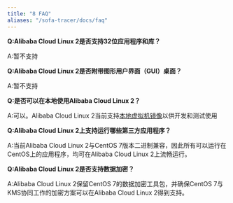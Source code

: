 ```yaml
---
title: "8 FAQ"
aliases: "/sofa-tracer/docs/faq"
---
```


**Q:Alibaba Cloud Linux 2是否支持32位应用程序和库？**

A:暂不支持



**Q:Alibaba Cloud Linux 2是否附带图形用户界面（GUI）桌面？**

A:暂不支持

 

**Q:是否可以在本地使用Alibaba Cloud Linux 2？**

A:可以。Alibaba Cloud Linux 2当前支持[本地虚拟机镜像](https://github.com/alibaba/cloud-kernel/wiki/Aliyun-Linux-2-On-Premise-Image)以供开发和测试使用

 

**Q:Alibaba Cloud Linux 2上支持运行哪些第三方应用程序？**

A:当前Alibaba Cloud Linux 2与CentOS 7版本二进制兼容，因此所有可以运行在CentOS上的应用程序，均可在Alibaba Cloud Linux 2上流畅运行。

 

**Q:Alibaba Cloud Linux 2是否支持数据加密？**

A:Alibaba Cloud Linux 2保留CentOS 7的数据加密工具包，并确保CentOS 7与KMS协同工作的加密方案可以在Alibaba Cloud Linux 2得到支持。